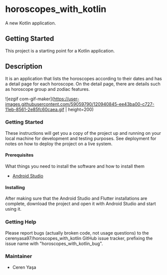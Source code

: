 # horoscopes_with_kotlin

A new Kotlin application.

## Getting Started

This project is a starting point for a Kotlin application.

## Description
It is an application that lists the horoscopes according to their dates and has a detail page for each horoscope. On the detail page, there are details such as horoscope group and zodiac features.

![ezgif com-gif-maker](https://user-images.githubusercontent.com/59059790/120940845-ee43ba00-c727-11eb-8561-2e85fc60caea.gif | height=200)

### Getting Started
These instructions will get you a copy of the project up and running on your local machine for development and testing purposes. See deployment for notes on how to deploy the project on a live system.

#### Prerequisites
What things you need to install the software and how to install them
* [Android Studio](https://developer.android.com/studio/install)

#### Installing
After making sure that the Android Studio and Flutter installations are complete, download the project and open it with Android Studio and start using it.

### Getting Help
Please report bugs (actually broken code, not usage questions) to the cerenyasa97/horoscopes_with_kotlin GitHub issue tracker, prefixing the issue name with "horoscopes_with_kotlin_bug".

### Maintainer
* Ceren Yaşa 
